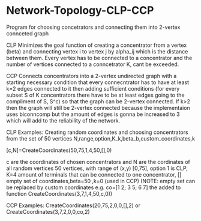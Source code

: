 # Network-Topology-CLP-CCP
Program for choosing concetrators and connecting them into 2-vertex connceted graph

CLP
Minimizes the goal function of creating a concentrator from a vertex (beta) and connecting vertex i to vertex j by alpha_ij which is the distance between them.
Every vertex has to be connected to a concentrator and the number of vertices connected to a conncetrator K, cant be exceeded. 

CCP 
Connects concentrators into a 2-vertex undirected graph with a starting necessary condition that every connecntrator has to have at least k=2 edges connected to it
then adding sufficient conditions (for every subset S of K concentrators there have to be at least edges going to the compliment of S, S^c) so that the graph can be 2-vertex connected.
If k>2 then the graph will still be 2-vertex connected because the implementaion uses biconncomp but the amount of edges is gonna be increased to 3 which will add to the reliability of the network.

CLP
Examples: 
Creating random coordinates and choosing concentrators from the set of 50 vertices 
              N,range,option,K_k,beta_b,custom_coordinates,k

[c,N]=CreateCoordinates(50,75,1,4,50,[],0)

c are the coordinates of chosen concentrators and N are the cordinates of all random vertices
50 vertices, with range of (x,y) [0,75], option 1 is CLP, K=4 amount of terminals that can be connected to one concentrator, [] empty set of coordinates,beta=50 ,k=0 (used in CCP)
(NOTE: empty set can be replaced by custom coordinates e.g. co=[1 2; 3 5; 6 7] the added to function CreateCoordinates(3,7,1,4,50,c,0))


CCP
Examples:
CreateCoordinates(20,75,2,0,0,[],2)
or 
CreateCoordinates(3,7,2,0,0,co,2)
